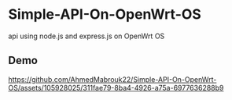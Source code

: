 # Simple-API-On-OpenWrt-OS
api using node.js and express.js on OpenWrt OS

## Demo

https://github.com/AhmedMabrouk22/Simple-API-On-OpenWrt-OS/assets/105928025/311fae79-8ba4-4926-a75a-6977636288b9

